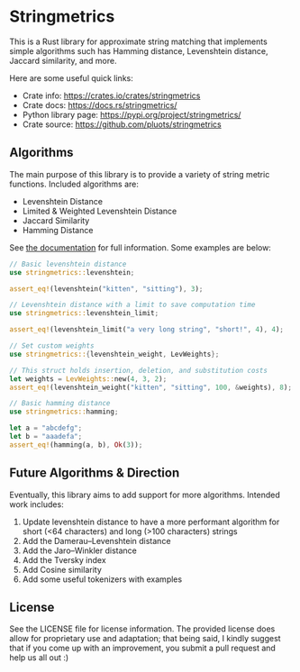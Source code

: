 # Stringmetrics

This is a Rust library for approximate string matching that implements simple
algorithms such has Hamming distance, Levenshtein distance, Jaccard similarity,
and more.

Here are some useful quick links:

- Crate info: <https://crates.io/crates/stringmetrics>
- Crate docs: <https://docs.rs/stringmetrics/>
- Python library page: <https://pypi.org/project/stringmetrics/>
- Crate source: <https://github.com/pluots/stringmetrics>


## Algorithms

The main purpose of this library is to provide a variety of string
metric functions. Included algorithms are:

- Levenshtein Distance
- Limited & Weighted Levenshtein Distance
- Jaccard Similarity
- Hamming Distance

See [the documentation](https://docs.rs/stringmetrics/) for full information.
Some examples are below:

```rs
// Basic levenshtein distance
use stringmetrics::levenshtein;

assert_eq!(levenshtein("kitten", "sitting"), 3);
```

```rs
// Levenshtein distance with a limit to save computation time
use stringmetrics::levenshtein_limit;

assert_eq!(levenshtein_limit("a very long string", "short!", 4), 4);
```

```rs
// Set custom weights
use stringmetrics::{levenshtein_weight, LevWeights};

// This struct holds insertion, deletion, and substitution costs
let weights = LevWeights::new(4, 3, 2);
assert_eq!(levenshtein_weight("kitten", "sitting", 100, &weights), 8);
```

```rs
// Basic hamming distance
use stringmetrics::hamming;

let a = "abcdefg";
let b = "aaadefa";
assert_eq!(hamming(a, b), Ok(3));
```

## Future Algorithms & Direction

Eventually, this library aims to add support for more algorithms. Intended work
includes:

1. Update levenshtein distance to have a more performant algorithm for short
   (<64 characters) and long (>100 characters) strings
2. Add the Damerau–Levenshtein distance
3. Add the Jaro–Winkler distance
4. Add the Tversky index
5. Add Cosine similarity
6. Add some useful tokenizers with examples

## License

See the LICENSE file for license information. The provided license does allow
for proprietary use and adaptation; that being said, I kindly suggest that if
you come up with an improvement, you submit a pull request and help us all out
:)
